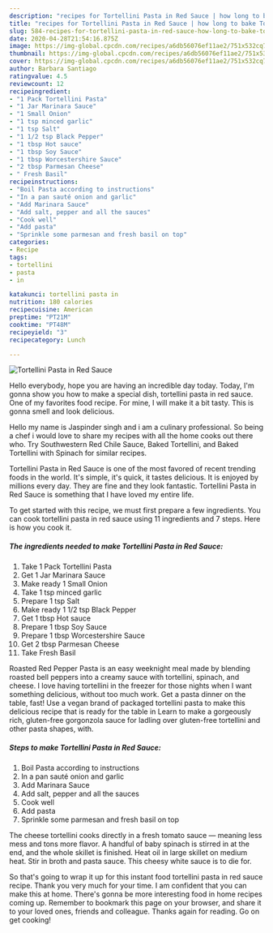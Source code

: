 ```yaml
---
description: "recipes for Tortellini Pasta in Red Sauce | how long to bake Tortellini Pasta in Red Sauce"
title: "recipes for Tortellini Pasta in Red Sauce | how long to bake Tortellini Pasta in Red Sauce"
slug: 584-recipes-for-tortellini-pasta-in-red-sauce-how-long-to-bake-tortellini-pasta-in-red-sauce
date: 2020-04-28T21:54:16.875Z
image: https://img-global.cpcdn.com/recipes/a6db56076ef11ae2/751x532cq70/tortellini-pasta-in-red-sauce-recipe-main-photo.jpg
thumbnail: https://img-global.cpcdn.com/recipes/a6db56076ef11ae2/751x532cq70/tortellini-pasta-in-red-sauce-recipe-main-photo.jpg
cover: https://img-global.cpcdn.com/recipes/a6db56076ef11ae2/751x532cq70/tortellini-pasta-in-red-sauce-recipe-main-photo.jpg
author: Barbara Santiago
ratingvalue: 4.5
reviewcount: 12
recipeingredient:
- "1 Pack Tortellini Pasta"
- "1 Jar Marinara Sauce"
- "1 Small Onion"
- "1 tsp minced garlic"
- "1 tsp Salt"
- "1 1/2 tsp Black Pepper"
- "1 tbsp Hot sauce"
- "1 tbsp Soy Sauce"
- "1 tbsp Worcestershire Sauce"
- "2 tbsp Parmesan Cheese"
- " Fresh Basil"
recipeinstructions:
- "Boil Pasta according to instructions"
- "In a pan sauté onion and garlic"
- "Add Marinara Sauce"
- "Add salt, pepper and all the sauces"
- "Cook well"
- "Add pasta"
- "Sprinkle some parmesan and fresh basil on top"
categories:
- Recipe
tags:
- tortellini
- pasta
- in

katakunci: tortellini pasta in 
nutrition: 180 calories
recipecuisine: American
preptime: "PT21M"
cooktime: "PT48M"
recipeyield: "3"
recipecategory: Lunch

---
```



![Tortellini Pasta in Red Sauce](https://img-global.cpcdn.com/recipes/a6db56076ef11ae2/751x532cq70/tortellini-pasta-in-red-sauce-recipe-main-photo.jpg)

Hello everybody, hope you are having an incredible day today. Today, I'm gonna show you how to make a special dish, tortellini pasta in red sauce. One of my favorites food recipe. For mine, I will make it a bit tasty. This is gonna smell and look delicious.

Hello my name is Jaspinder singh and i am a culinary professional. So being a chef i would love to share my recipes with all the home cooks out there who. Try Southwestern Red Chile Sauce, Baked Tortellini, and Baked Tortellini with Spinach for similar recipes.

Tortellini Pasta in Red Sauce is one of the most favored of recent trending foods in the world. It's simple, it's quick, it tastes delicious. It is enjoyed by millions every day. They are fine and they look fantastic. Tortellini Pasta in Red Sauce is something that I have loved my entire life.


To get started with this recipe, we must first prepare a few ingredients. You can cook tortellini pasta in red sauce using 11 ingredients and 7 steps. Here is how you cook it.

<!--inarticleads1-->

##### The ingredients needed to make Tortellini Pasta in Red Sauce:

1. Take 1 Pack Tortellini Pasta
1. Get 1 Jar Marinara Sauce
1. Make ready 1 Small Onion
1. Take 1 tsp minced garlic
1. Prepare 1 tsp Salt
1. Make ready 1 1/2 tsp Black Pepper
1. Get 1 tbsp Hot sauce
1. Prepare 1 tbsp Soy Sauce
1. Prepare 1 tbsp Worcestershire Sauce
1. Get 2 tbsp Parmesan Cheese
1. Take  Fresh Basil


Roasted Red Pepper Pasta is an easy weeknight meal made by blending roasted bell peppers into a creamy sauce with tortellini, spinach, and cheese. I love having tortellini in the freezer for those nights when I want something delicious, without too much work. Get a pasta dinner on the table, fast! Use a vegan brand of packaged tortellini pasta to make this delicious recipe that is ready for the table in Learn to make a gorgeously rich, gluten-free gorgonzola sauce for ladling over gluten-free tortellini and other pasta shapes, with. 

<!--inarticleads2-->

##### Steps to make Tortellini Pasta in Red Sauce:

1. Boil Pasta according to instructions
1. In a pan sauté onion and garlic
1. Add Marinara Sauce
1. Add salt, pepper and all the sauces
1. Cook well
1. Add pasta
1. Sprinkle some parmesan and fresh basil on top


The cheese tortellini cooks directly in a fresh tomato sauce — meaning less mess and tons more flavor. A handful of baby spinach is stirred in at the end, and the whole skillet is finished. Heat oil in large skillet on medium heat. Stir in broth and pasta sauce. This cheesy white sauce is to die for. 

So that's going to wrap it up for this instant food tortellini pasta in red sauce recipe. Thank you very much for your time. I am confident that you can make this at home. There's gonna be more interesting food in home recipes coming up. Remember to bookmark this page on your browser, and share it to your loved ones, friends and colleague. Thanks again for reading. Go on get cooking!
